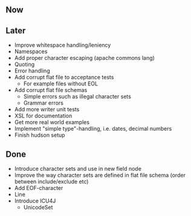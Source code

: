 Now
---

Later
-----
* Improve whitespace handling/leniency
* Namespaces
* Add proper character escaping (apache commons lang)
* Quoting
* Error handling
* Add corrupt flat file to acceptance tests
    - For example files without EOL
* Add corrupt flat file schemas
    - Simple errors such as illegal character sets
    - Grammar errors
* Add more writer unit tests
* XSL for documentation
* Get more real world examples
* Implement "simple type"-handling, i.e. dates, decimal numbers
* Finish hudson setup

Done
----
* Introduce character sets and use in new field node
* Improve the way character sets are defined in flat file schema (order between include/exclude etc)
* Add EOF-character
* Line
* Introduce ICU4J
    * UnicodeSet
